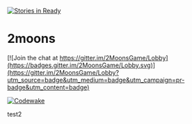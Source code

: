 [![Stories in Ready](https://badge.waffle.io/jkroepke/2Moons.png?label=ready&title=Ready)](https://waffle.io/jkroepke/2Moons)
# 2moons

[![Join the chat at https://gitter.im/2MoonsGame/Lobby](https://badges.gitter.im/2MoonsGame/Lobby.svg)](https://gitter.im/2MoonsGame/Lobby?utm_source=badge&utm_medium=badge&utm_campaign=pr-badge&utm_content=badge)

[![Codewake](https://www.codewake.com/badges/ask_question.svg)](https://www.codewake.com/p/2moons)


test2
